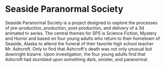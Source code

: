 # Seaside Paranormal Society



Seaside Paranormal Society is a project designed to explore the processes of pre-production, production, post-production, and delivery of a 3d animated tv series. The central themes for SPS is Science Fiction, Mystery and Horror and based on four young adults who return to their hometown of Seaside, Alaska to attend the funeral of their favorite high school teacher Mr. Ashcroft. Only to find that Ashcroft's death was not only unusual but downright bizarre. Upon investigation, the four young adults find that Ashcroft had stumbled upon something dark, sinister, and paranormal. 




